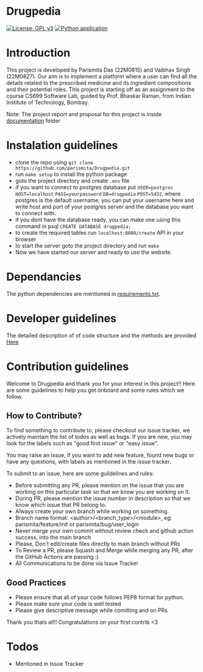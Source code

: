 # Drugpedia
[![License: GPL v3](https://img.shields.io/badge/License-GPL%20v3-blue.svg)](http://www.gnu.org/licenses/gpl-3.0)
[![Python application](https://github.com/parismita/Drugpedia/actions/workflows/python-app.yml/badge.svg)](https://github.com/parismita/Drugpedia/actions/workflows/python-app.yml)



# Introduction
This project is developed by Parismita Das (22M0815) and Vaibhav Singh (22M0827). Our aim is to implement a platform where a user can find all the details related to the prescribed medicine and its ingredient compositions and their potential roles. This project is starting off as an assignment to the course CS699 Software Lab, guided by Prof. Bhaskar Raman, from Indian Institute of Technology, Bombay. 


Note: The project report and proposal for this project is inside [documentation](https://github.com/parismita/Drugpedia/blob/main/documentation/report.pdf) folder


# Instalation guidelines
- clone the repo using `git clone https://github.com/parismita/Drugpedia.git`
- run `make setup` to install the python package
- goto the project directory and create `.env` file
- if you want to connect to postgres database put 
`USER=postgres` `HOST=localhost` `PASS=yourpassword` `DB=drugpedia` `POST=5432`,
where postgres is the default username, you can put your username here and write host and port of your postgres server and the database you want to connect with.
- if you dont have the database ready, you can make one using this command in psql `CREATE DATABASE drugpedia;`
- to create the required tables run `localhost:8080/create` API in your browser 
- to start the server goto the project directory and run `make`
- Now we have started our server and ready to use the website.


# Dependancies
The python dependencies are mentioned in [requirements.txt](https://github.com/parismita/Drugpedia/blob/main/requirements.txt). 

# Developer guidelines
The detailed description of of code structure and the methods are provided [Here](https://github.com/parismita/Drugpedia/blob/main/developer.md)

# Contribution guidelines
Welcome to Drugpedia and thank you for your interest in this project!!
Here are some guidelines to help you get onboard and some rules which we follow.

## How to Contribute?
To find something to contribute to, please checkout our issue tracker, we actively maintain the list of todos as well as bugs. If you are new, you may look for the labels such as "good first issue" or "easy issue".

You may raise an issue, if you want to add new feature, found new bugs or have any questions, with labels as mentioned in the issue tracker.

To submit to an issue, here are some guildelines and rules:
- Before submitting any PR, please mention on the issue that you are working on this particular task so that we know you are working on it.
- During PR, please mention the issue number in description so that we know which issue that PR belong to.
- Always create your own branch while working on something.
- Branch name format: \<author\>/<branch_type>/\<module\>, eg: parismita/feature/init or parismita/bug/user_login
- Never merge your own commit without review check and github action success, into the main branch
- Please, Don't edit/create files directly to main branch without PRs
- To Review a PR, please Squash and Merge while merging any PR, after the GitHub Actions are passing :)
- All Communications to be done via Issue Tracker

## Good Practices 
- Please ensure that all of your code follows PEP8 format for python.
- Please make sure your code is well tested
- Please give descriptive message while comitting and on PRs

Thank you thats all!! Congratulations on your first contrib <3

# Todos
- Mentioned in Issue Tracker

